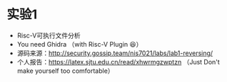 # 实验1
- Risc-V可执行文件分析
- You need Ghidra （with Risc-V Plugin 😆）
- 源码来源：http://security.gossip.team/nis7021/labs/lab1-reversing/
- 个人报告：https://latex.sjtu.edu.cn/read/xhwrmgzwptzn （Just Don't make yourself too comfortable）
